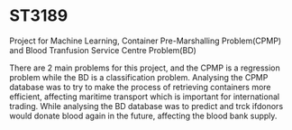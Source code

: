 # ST3189

Project for Machine Learning, Container Pre-Marshalling Problem(CPMP) and Blood Tranfusion Service Centre Problem(BD)

There are 2 main problems for this project, and the CPMP is a regression problem while the BD is a classification problem. Analysing the CPMP database was to try to make the process of retrieving containers more efficient, affecting maritime transport which is important for international trading. While analysing the BD database was to predict and trck ifdonors would donate blood again in the future, affecting the blood bank supply. 
